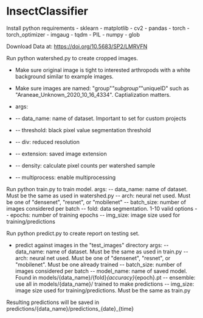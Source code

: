 # InsectClassifier

Install python requirements
	- sklearn
	- matplotlib
	- cv2
	- pandas
	- torch
	- torch_optimizer
	- imgaug
	- tqdm
	- PIL
	- numpy
	- glob

Download Data at: https://doi.org/10.5683/SP2/LMRVFN

Run python watershed.py to create cropped images. 
 - Make sure original image is tight to interested arthropods with a white background similar to example images.
 - Make sure images are named: "group"_"subgroup"_"uniqueID" such as "Araneae_Unknown_2020_10_16_4334". Captialization matters.

 - args:
 - 	-- data_name: name of dataset. Important to set for custom projects
 - 	-- threshold: black pixel value segmentation threshold
 - 	-- div: reduced resolution
 - 	-- extension: saved image extension
 - 	-- density: calculate pixel counts per watershed sample
 - 	-- multiprocess: enable multiprocessing


Run python train.py to train model.
	args:
	-- data_name: name of dataset. Must be the same as used in watershed.py
	-- arch: neural net used. Must be one of "densenet", "resnet", or "mobilenet"
	-- batch_size: number of images considered per batch
	-- fold: data segmentation. 1-10 valid options
	-- epochs: number of training epochs
	-- img_size: image size used for training/predictions


Run python predict.py to create report on testing set.
 - predict against images in the "test_images" directory
	args:
	-- data_name: name of dataset. Must be the same as used in train.py
	-- arch: neural net used. Must be one of "densenet", "resnet", or "mobilenet". Must be one already trained
	-- batch_size: number of images considered per batch
	-- model_name: name of saved model. Found in models/{data_name}/{fold}_{accuracy}_{epoch}.pt
	-- ensemble: use all in models/{data_name}/ trained to make predictions
	-- img_size: image size used for training/predictions. Must be the same as train.py

Resulting predictions will be saved in predictions/{data_name}/predictions_{date}_{time}
